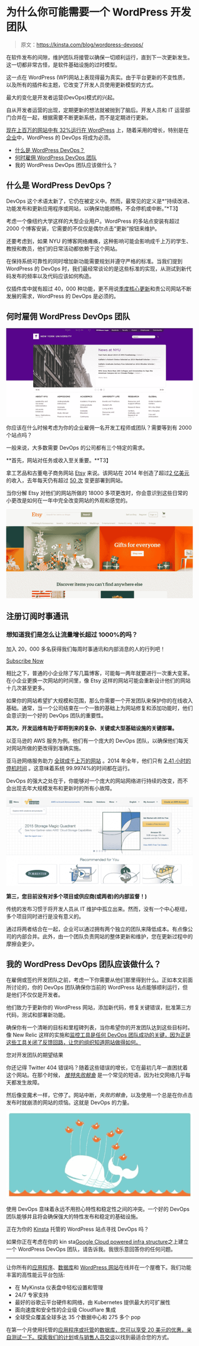 # 为什么你可能需要一个 WordPress 开发团队

> 原文：<https://kinsta.com/blog/wordpress-devops/>

在软件发布的间隙，维护团队将接管以确保一切顺利运行，直到下一次更新发生。这一切都非常古怪，是软件基础设施的过时模型。

这一点在 WordPress (WP)网站上表现得最为真实。由于平台更新的不变性质，以及所有的插件和主题，它改变了开发人员使用更新模型的方式。

最大的变化是开发者运营(DevOps)模式的兴起。

自从开发者运营的出现，定期更新的想法就被抛到了脑后。开发人员和 IT 运营部门合并在一起，根据需要不断更新系统，而不是定期进行更新。

[现在上百万的网站中有 32%运行在 WordPress](https://kinsta.com/learn/wordpress-history/) 上，随着采用的增长，特别是在[企业](https://kinsta.com/blog/wordpress-enterprise/)中，WordPress 的 DevOps 将成为必须。

*   [什么是 WordPress DevOps？](#what-is-wordpress-devops)
*   [何时雇佣 WordPress DevOps 团队](#hire-wordpress-devops-team)
*   我的 WordPress DevOps 团队应该做什么？

## 什么是 WordPress DevOps？

DevOps 这个术语太新了，它仍在被定义中。然而，最常见的定义是*“持续改进、功能发布和更新应用程序或网站，以确保功能顺畅，不会停机或中断。”*T3】

考虑一个像纽约大学这样的大型企业用户。WordPress 的多站点安装有超过 2000 个博客安装，它需要的不仅仅是偶尔点击“更新”按钮来维护。

还要考虑到，如果 NYU 的博客网络瘫痪，这种影响可能会影响成千上万的学生、教授和教员，他们的日常活动都依赖于这个网站。

在保持系统可靠性的同时增加新功能需要规划并遵守严格的标准。当我们提到 WordPress 的 DevOps 时，我们最经常谈论的是这些标准的实现，从测试到新代码发布的频率以及代码应该如何构造。

仅插件库中就有超过 40，000 种功能，更不用说[季度核心更新](https://kinsta.com/blog/wordpress-automatic-updates/)和贵公司网站不断发展的需求，WordPress 的 DevOps 是必须的。

## 何时雇佣 WordPress DevOps 团队

![NYU](img/69aa781bf661580933e63fb3217ec603.png)

你应该在什么时候考虑为你的企业雇佣一名开发工程师或团队？需要等到有 2000 个站点吗？

一般来说，大多数需要 DevOps 的公司都有三个特定的需求。

**首先，网站对任务或收入至关重要。**T3】

拿工艺品和古董电子商务网站 [Etsy](http://etsy.com) 来说。该网站在 2014 年创造了超过[2 亿美元](http://www.statista.com/statistics/409371/etsy-annual-revenue/) 的收入，去年每天仍有超过 [50 次](http://www.infoq.com/news/2014/03/etsy-deploy-50-times-a-day) 变更部署到网站。

当你分解 Etsy 对他们的网站所做的 18000 多项更改时，你会意识到这些日常的小更改是如何在一年中完全改变网站的外观和感觉的。

![Etsy website](img/3a5842f5aef7d65e8304ae209fab760b.png)

## 注册订阅时事通讯



### 想知道我们是怎么让流量增长超过 1000%的吗？

加入 20，000 多名获得我们每周时事通讯和内部消息的人的行列吧！

[Subscribe Now](#newsletter)

相比之下，普通的小企业除了写几篇博客，可能每一两年就要进行一次重大变革。在小企业更换一次网站的时间里，像 Etsy 这样的网站可能会重新设计他们的网站十几次甚至更多。

如果你的网站希望扩大规模和范围，那么你需要一个开发团队来保护你的在线收入基础。通常，当一个公司结束在一个一致的基础上为网站修复和添加功能时，他们会意识到一个好的 DevOps 团队的重要性。

**其次，开发运维有助于即将到来的复杂、关键或大型基础设施的关键部署。**

以亚马逊的 AWS 服务为例。他们有一个庞大的 DevOps 团队，以确保他们每天对网站所做的更改得到准确实施。

亚马逊网络服务助力 [全球成千上万的网站](http://www.forbes.com/sites/benkepes/2014/11/25/scale-beyond-comprehension-some-aws-numbers/) 。2014 年全年，他们只有 [2.41 小时的停机时间](http://www.networkworld.com/article/2866950/cloud-computing/which-cloud-providers-had-the-best-uptime-last-year.html) 。这意味着系统 99.9974%的时间都在运行。

DevOps 的强大之处在于，你能够对一个庞大的网站网络进行持续的改变，而不会出现去年大规模发布和更新时的所有小故障。

![AWS](img/9d0ccf096547af85ff34567efc4abd9f.png)

**第三，您目前没有对多个项目或供应商(或两者)的内部监督！)**

传统的发布习惯于将开发人员从 IT 维护中孤立出来。然而，没有一个中心枢纽，多个项目同时进行是没有意义的。

通过将两者结合在一起，企业可以通过拥有两个独立的团队来降低成本。有点像公司的内部合并。此外，由一个团队负责网站的整体更新和维护，您在更新过程中的摩擦会更少。

## 我的 WordPress DevOps 团队应该做什么？

在雇佣或签约开发团队之前，考虑一下你需要从他们那里得到什么。正如本文前面所讨论的，你的 DevOps 团队确保你当前的 WordPress 站点能够顺利运行，但是他们不仅仅是开发者。

他们致力于更新你的 WordPress 网站，添加新代码，修复关键错误，批准第三方代码，测试和部署新功能。

确保你有一个清晰的目标和里程碑列表，当你希望你的开发团队达到这些目标时。像 New Relic 这样的实施和[监控工具是任何 DevOps 团队成功的关键，因为正是这些工具关闭了反馈回路，让您的组织知道网站做得如何。](https://kinsta.com/blog/wordpress-performance-new-relic/)

您对开发团队的期望结果

你还记得 Twitter 404 错误吗？随着这些错误的增长，它在最初几年一直困扰着这个网站。在那个时候， *[推特失败鲸鱼](http://www.webmonkey.com/2010/06/twitter-fail-whale-rendered-in-pure-css/)* 是一个常见的短语，因为社交网络几乎每天都发生故障。

然后像变魔术一样，它停了。网站中断，*失败的鲸鱼*，以及使用一个总是在你点击发布时就崩溃的网站的烦恼。这就是 DevOps 的力量。

![Twitter Fail Photo](img/b6fb93907a40ce3219094f7d48f45c71.png)

使用 DevOps 意味着永远不用担心特性和稳定性之间的冲突。一个好的 DevOps 团队能够并且将会确保强大的特性发布和稳定的基础设施。

正在为你的 [Kinsta](https://kinsta.com) 托管的 WordPress 站点寻找 DevOps 吗？

如果你正在考虑在你的 kin sta[Google Cloud powered infra structure](https://kinsta.com/blog/google-cloud-hosting/)之上建立一个 WordPress DevOps 团队，请告诉我。我很乐意回答你的任何问题。

* * *

让你所有的[应用程序](https://kinsta.com/application-hosting/)、[数据库](https://kinsta.com/database-hosting/)和 [WordPress 网站](https://kinsta.com/wordpress-hosting/)在线并在一个屋檐下。我们功能丰富的高性能云平台包括:

*   在 MyKinsta 仪表盘中轻松设置和管理
*   24/7 专家支持
*   最好的谷歌云平台硬件和网络，由 Kubernetes 提供最大的可扩展性
*   面向速度和安全性的企业级 Cloudflare 集成
*   全球受众覆盖全球多达 35 个数据中心和 275 多个 pop

在第一个月使用托管的[应用程序或托管](https://kinsta.com/application-hosting/)的[数据库，您可以享受 20 美元的优惠，亲自测试一下。探索我们的](https://kinsta.com/database-hosting/)[计划](https://kinsta.com/plans/)或[与销售人员交谈](https://kinsta.com/contact-us/)以找到最适合您的方式。